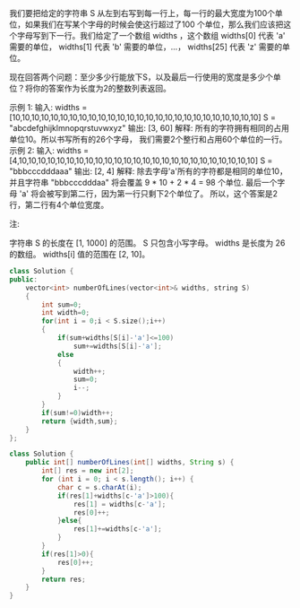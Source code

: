 我们要把给定的字符串 S 从左到右写到每一行上，每一行的最大宽度为100个单位，如果我们在写某个字母的时候会使这行超过了100 个单位，那么我们应该把这个字母写到下一行。我们给定了一个数组 widths ，这个数组 widths[0] 代表 'a' 需要的单位， widths[1] 代表 'b' 需要的单位，...， widths[25] 代表 'z' 需要的单位。

现在回答两个问题：至少多少行能放下S，以及最后一行使用的宽度是多少个单位？将你的答案作为长度为2的整数列表返回。

示例 1:
输入: 
widths = [10,10,10,10,10,10,10,10,10,10,10,10,10,10,10,10,10,10,10,10,10,10,10,10,10,10]
S = "abcdefghijklmnopqrstuvwxyz"
输出: [3, 60]
解释: 
所有的字符拥有相同的占用单位10。所以书写所有的26个字母，
我们需要2个整行和占用60个单位的一行。
示例 2:
输入: 
widths = [4,10,10,10,10,10,10,10,10,10,10,10,10,10,10,10,10,10,10,10,10,10,10,10,10,10]
S = "bbbcccdddaaa"
输出: [2, 4]
解释: 
除去字母'a'所有的字符都是相同的单位10，并且字符串 "bbbcccdddaa" 将会覆盖 9 * 10 + 2 * 4 = 98 个单位.
最后一个字母 'a' 将会被写到第二行，因为第一行只剩下2个单位了。
所以，这个答案是2行，第二行有4个单位宽度。


注:

字符串 S 的长度在 [1, 1000] 的范围。
S 只包含小写字母。
widths 是长度为 26的数组。
widths[i] 值的范围在 [2, 10]。

```c++
class Solution {
public:
    vector<int> numberOfLines(vector<int>& widths, string S) 
    {
        int sum=0;
        int width=0;
        for(int i = 0;i < S.size();i++)
        {
            if(sum+widths[S[i]-'a']<=100)
                sum+=widths[S[i]-'a'];
            else
            {
                width++;
                sum=0;
                i--;
            }
        }
        if(sum!=0)width++;
        return {width,sum};
    }
};
```

```java
class Solution {
    public int[] numberOfLines(int[] widths, String s) {
        int[] res = new int[2];
        for (int i = 0; i < s.length(); i++) {
            char c = s.charAt(i);
            if(res[1]+widths[c-'a']>100){
                res[1] = widths[c-'a'];
                res[0]++;
            }else{
                res[1]+=widths[c-'a'];
            }
        }
        if(res[1]>0){
            res[0]++;
        }
        return res;
    }
}
```

